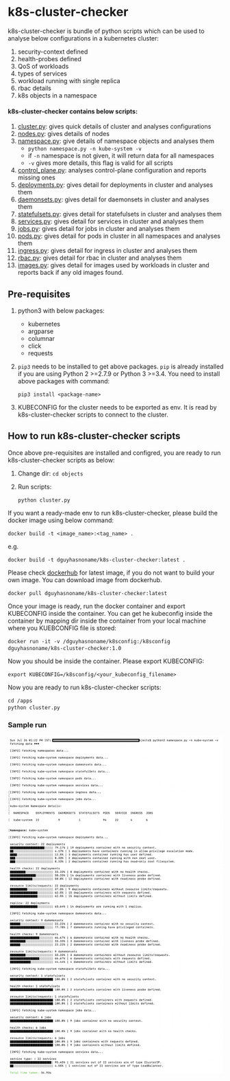 # k8s-cluster-checker

k8s-cluster-checker is bundle of python scripts which can be used to analyse below configurations in a kubernetes cluster:

1. security-context defined
2. health-probes defined
3. QoS of workloads
4. types of services
5. workload running with single replica
6. rbac details
7. k8s objects in a namespace

#### k8s-cluster-checker contains below scripts:

1. [cluster.py](objects/cluster.py): gives quick details of cluster and analyses configurations
2. [nodes.py](objects/nodes.py): gives details of nodes
3. [namespace.py](objects/namespace.py): give details of namespace objects and analyses them
    - `python namespace.py -n kube-system -v`
    - if `-n` namespace is not given, it will return data for all namespaces
    - `-v` gives more details, this flag is valid for all scripts
4. [control_plane.py](objects/control_plane.py): analyses control-plane configuration and reports missing ones
5. [deployments.py](objects/deployments.py): gives detail for deployments in cluster and analyses them
6. [daemonsets.py](objects/daemonsets.py): gives detail for daemonsets in cluster and analyses them
7. [statefulsets.py](objects/statefulsets.py): gives detail for statefulsets in cluster and analyses them
8. [services.py](objects/services.py): gives detail for services in cluster and analyses them
9. [jobs.py](objects/jobs.py): gives detail for jobs in cluster and analyses them
10. [pods.py](objects/pods.py): gives detail for pods in cluster in all namespaces and analyses them
11. [ingress.py](objects/ingress.py): gives detail for ingress in cluster and analyses them
12. [rbac.py](objects/rbac.py): gives detail for rbac in cluster and analyses them
13. [images.py](objects/images.py): gives detail for images used by workloads in cluster and reports back if any old images found.

## Pre-requisites

1. python3 with below packages:
    - kubernetes
    - argparse
    - columnar
    - click
    - requests
2. `pip3` needs to be installed to get above packages. `pip` is already installed if you are using Python 2 >=2.7.9 or Python 3 >=3.4. You need to install above packages with command: 

    ```
    pip3 install <package-name>
    ```

3. KUBECONFIG for the cluster needs to be exported as env. It is read by k8s-cluster-checker scripts to connect to the cluster.

## How to run k8s-cluster-checker scripts

Once above pre-requisites are installed and configred, you are ready to run k8s-cluster-checker scripts as below:

1. Change dir: `cd objects`
2. Run scripts:

    ```
    python cluster.py
    ```

If you want a ready-made env to run k8s-cluster-checker, please build the docker image using below command:

    docker build -t <image_name>:<tag_name> .

e.g.

    
    docker build -t dguyhasnoname/k8s-cluster-checker:latest .
    
Please check [dockerhub](https://hub.docker.com/repository/docker/dguyhasnoname/k8s-cluster-checker) for latest image, if you do not want to build your own image. You can download image from dockerhub.

    docker pull dguyhasnoname/k8s-cluster-checker:latest

Once your image is ready, run the docker container and export KUBECONFIG inside the container. You can get he kubeconfig inside the container by mapping dir inside the container from your local machine where you KUEBCONFIG file is stored:

    
    docker run -it -v /dguyhasnoname/k8sconfig:/k8sconfig dguyhasnoname/k8s-cluster-checker:1.0
    

Now you should be inside the container. Please export KUBECONFIG:

    
    export KUBECONFIG=/k8sconfig/<your_kubeconfig_filename>
    

Now you are ready to run k8s-cluster-checker scripts:

    
    cd /apps
    python cluster.py

### Sample run

![sample_run](/docs/imgs/sample_run.png)









